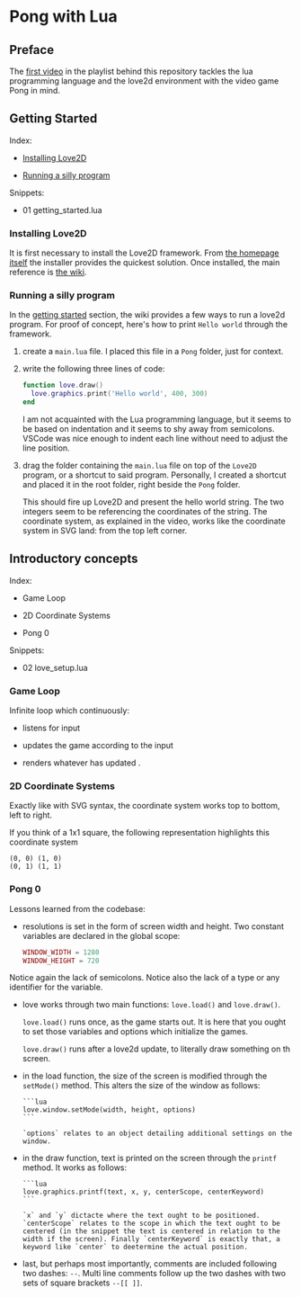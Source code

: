 # Pong with Lua

## Preface

The [first video](https://youtu.be/jZqYXSmgDuM) in the playlist behind this repository tackles the lua programming language and the love2d environment with the video game Pong in mind.

<!-- convention -->
<!-- each section is prefaced by an h2 heading and structured as follows
Index: according to the h3, h4 headings which explain the section
Snippets: referencing the actual code produced alongside the section
Each snippet ought to be pushed in the repo for reference
-->

## Getting Started

Index:

- [Installing Love2D](#installing-love2d)

- [Running a silly program](#running-a-silly-program)

Snippets:

- 01 getting_started.lua

### Installing Love2D

It is first necessary to install the Love2D framework. From [the homepage itself](https://love2d.org/) the installer provides the quickest solution. Once installed, the main reference is [the wiki](https://love2d.org/wiki/Main_Page).

### Running a silly program

In the [getting started](https://love2d.org/wiki/Getting_Started) section, the wiki provides a few ways to run a love2d program. For proof of concept, here's how to print `Hello world` through the framework.

1. create a `main.lua` file. I placed this file in a `Pong` folder, just for context.

1. write the following three lines of code:

    ```lua
    function love.draw()
      love.graphics.print('Hello world', 400, 300)
    end
    ```
    
    I am not acquainted with the Lua programming language, but it seems to be based on indentation and it seems to shy away from semicolons. VSCode was nice enough to indent each line without need to adjust the line position.
    
1. drag the folder containing the `main.lua` file on top of the `Love2D` program, or a shortcut to said program. Personally, I created a shortcut and placed it in the root folder, right beside the `Pong` folder.

    This should fire up Love2D and present the hello world string. The two integers seem to be referencing the coordinates of the string. The coordinate system, as explained in the video, works like the coordinate system in SVG land: from the top left corner.
    
## Introductory concepts

Index:

- Game Loop

- 2D Coordinate Systems

- Pong 0

Snippets:

- 02 love_setup.lua

### Game Loop

Infinite loop which continuously:

- listens for input

- updates the game according to the input

- renders whatever has updated <!-- react?! -->.

### 2D Coordinate Systems

Exactly like with SVG syntax, the coordinate system works top to bottom, left to right.

If you think of a 1x1 square, the following representation highlights this coordinate system

```text
(0, 0) (1, 0)
(0, 1) (1, 1)
```

### Pong 0

Lessons learned from the codebase:

- resolutions is set in the form of screen width and height. Two constant variables are declared in the global scope:

    ```lua
    WINDOW_WIDTH = 1280
    WINDOW_HEIGHT = 720
    ```

Notice again the lack of semicolons. Notice also the lack of a type or any identifier for the variable.

- love works <!-- in mysterious ways --> through two main functions: `love.load()` and `love.draw()`.

    `love.load()` runs once, as the game starts out. It is here that you ought to set those variables and options which initialize the games.

    `love.draw()` runs after a love2d update, to literally draw something on th screen.

- in the load function, the size of the screen is modified through the `setMode()` method. This alters the size of the window as follows:

      ```lua
      love.window.setMode(width, height, options)
      ```

      `options` relates to an object detailing additional settings on the window.

- in the draw function, text is printed on the screen through the `printf` method. It works as follows:

      ```lua
      love.graphics.printf(text, x, y, centerScope, centerKeyword)
      ```

      `x` and `y` dictacte where the text ought to be positioned. `centerScope` relates to the scope in which the text ought to be centered (in the snippet the text is centered in relation to the width if the screen). Finally `centerKeyword` is exactly that, a keyword like `center` to deetermine the actual position.

- last, but perhaps most importantly, comments are included following two dashes: `--`. Multi line comments follow up the two dashes with two sets of square brackets `--[[ ]]`.


